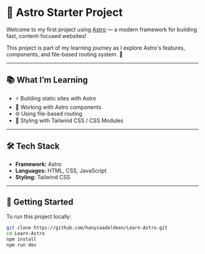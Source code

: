# 🌟 Astro Starter Project

Welcome to my first project using [Astro](https://astro.build/) — a modern framework for building fast, content-focused websites!

This project is part of my learning journey as I explore Astro's features, components, and file-based routing system. 🚀

---

## 📚 What I’m Learning

- ⚡️ Building static sites with Astro
- 🧩 Working with Astro components
- 🌐 Using file-based routing
- 🎨 Styling with Tailwind CSS / CSS Modules 

---

## 🛠️ Tech Stack

- **Framework:** Astro
- **Languages:** HTML, CSS, JavaScript
- **Styling:** Tailwind CSS

---

## 🚀 Getting Started

To run this project locally:

```bash
git clone https://github.com/hanysaadeldeen/Learn-Astro.git
cd Learn-Astro
npm install
npm run dev
